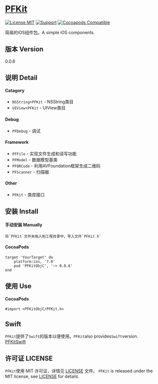 [PFKit](https://github.com/PFei-He/PFKitObjC)
===

[![License MIT](https://img.shields.io/badge/license-MIT-green.svg)](https://raw.githubusercontent.com/PFei-He/PFKitObjC/master/LICENSE)
[![Support](https://img.shields.io/badge/support-iOS%207%2B%20-blue.svg?style=flat)](https://www.apple.com/nl/ios/)
[![Cocoapods Compatible](https://img.shields.io/cocoapods/v/PFKitObjC.svg)](https://img.shields.io/cocoapods/v/PFKitObjC.svg)

简易的iOS组件包。A simple iOS components.

版本 Version
---
0.0.6

说明 Detail
---
#### Catagory
* `NSString+PFKit`      - NSString类目
* `UIView+PFKit`        - UIView类目

#### Debug
* `PFDebug`             - 调试

#### Framework
* `PFFile`              - 实现文件生成和读写功能
* `PFModel`             - 数据模型基类
* `PFQRCode`            - 利用AVFoundation框架生成二维码
* `PFScanner`           - 扫描器
 
#### Other
* `PFKit`               - 类库接口

安装 Install
--- 
#### 手动安装 Manually
```
将`PFKit`文件夹拖入到工程目录中，导入文件`PFKit.h`
```

#### CocoaPods
```
target 'YourTarget' do
    platform:ios, '7.0'
    pod 'PFKitObjC', '~> 0.0.6'
end
```

使用 Use
---
#### CocoaPods
```
#import <PFKitObjC/PFKit.h>
```

Swift
---
`PFKit`提供了`Swift`的版本以便使用。`PFKit`also provides`Swift`version. <br>
[PFKitSwift](https://github.com/PFei-He/PFKitSwift)
 
许可证 LICENSE
---
`PFKit`使用 MIT 许可证，详情见 [LICENSE](https://raw.githubusercontent.com/PFei-He/PFKitObjC/master/LICENSE) 文件。
`PFKit` is released under the MIT license, see [LICENSE](https://raw.githubusercontent.com/PFei-He/PFKitObjC/master/LICENSE) for details.
